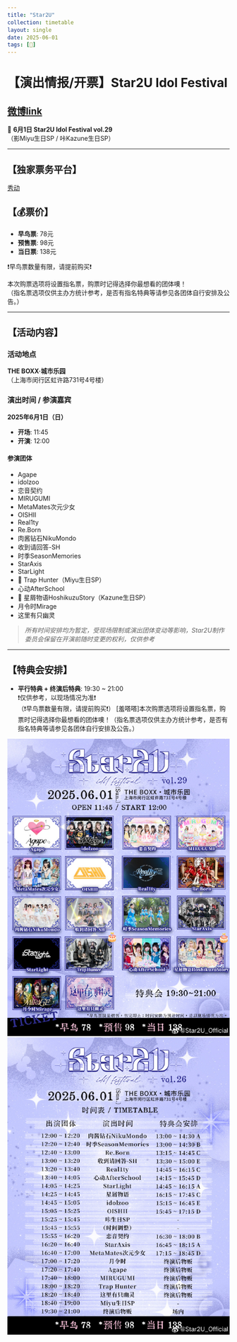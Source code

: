 ```yaml
---
title: "Star2U"
collection: timetable
layout: single
date: 2025-06-01
tags: [🎂]
---
```


# 【演出情报/开票】Star2U Idol Festival

## [微博link](https://weibo.com/7824857173/PtM01kxkh#comment)

💙 **6月1日 Star2U Idol Festival vol.29**  
（影Miyu生日SP / 咔Kazune生日SP）

---

## 【独家票务平台】  
[秀动](http://t.cn/A6gBEFb9)  

## 【💰票价】  
- **早鸟票**: 78元  
- **预售票**: 98元  
- **当日票**: 138元  

❗️早鸟票数量有限，请提前购买❗️  

本次购票选项将设置指名票，购票时记得选择你最想看的团体噢！  
（指名票选项仅供主办方统计参考，是否有指名特典等请参见各团体自行安排及公告。）

---

## 【活动内容】  

### **活动地点**  
**THE BOXX·城市乐园**  
（上海市闵行区虹许路731号4号楼）

### **演出时间 / 参演嘉宾**  
**2025年6月1日（日）**  
- **开场**: 11:45  
- **开演**: 12:00  

#### **参演团体**  
- Agape  
- idolzoo  
- 恋音契约  
- MIRUGUMI  
- MetaMates次元少女  
- OISHII  
- Real1ty  
- Re.Born  
- 肉酱钻石NikuMondo  
- 收到请回答-SH  
- 时季SeasonMemories  
- StarAxis  
- StarLight  
- 🎂 Trap Hunter（Miyu生日SP）  
- 心动AfterSchool  
- 🎂 星屑物语HoshikuzuStory（Kazune生日SP）  
- 月令时Mirage  
- 这里有只幽灵  

> *所有时间安排均为暂定，受现场限制或演出团体变动等影响，Star2U制作委员会保留在开演前随时变更的权利，仅供参考*

---

## 【特典会安排】  
- **平行特典 + 终演后特典**: 19:30 ~ 21:00  
❗️仅供参考，以现场情况为准❗️  
（❗️早鸟票数量有限，请提前购买❗️）
[羞嗒嗒]本次购票选项将设置指名票，购票时记得选择你最想看的团体噢！（指名票选项仅供主办方统计参考，是否有指名特典等请参见各团体自行安排及公告。）

![tt](./6.jpg)
![tt](./5.jpg)